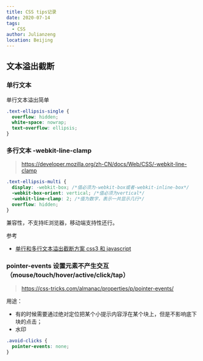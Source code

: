 ```yaml
---
title: CSS tips记录
date: 2020-07-14
tags:
  - CSS
author: Julianzeng
location: Beijing  
---
```


## 文本溢出截断

### 单行文本

单行文本溢出简单
```css
.text-ellipsis-single {
  overflow: hidden;
  white-space: nowrap;
  text-overflow: ellipsis;
}

```

### 多行文本 -webkit-line-clamp

> https://developer.mozilla.org/zh-CN/docs/Web/CSS/-webkit-line-clamp

```css
.text-ellipsis-multi {
  display: -webkit-box; /*值必须为-webkit-box或者-webkit-inline-box*/
  -webkit-box-orient: vertical; /*值必须为vertical*/
  -webkit-line-clamp: 2; /*值为数字，表示一共显示几行*/
  overflow: hidden;
}
```

兼容性，不支持IE浏览器，移动端支持性还行。

参考
* [单行和多行文本溢出截断方案 css3 和 javascript](https://juejin.im/post/5efb0707e51d4534661dfd3c)

### pointer-events 设置元素不产生交互（mouse/touch/hover/active/click/tap）

> https://css-tricks.com/almanac/properties/p/pointer-events/

用途：
* 有的时候需要通过绝对定位把某个小提示内容浮在某个块上，但是不影响底下块的点击；
* 水印

```css
.avoid-clicks {
  pointer-events: none;
}
```